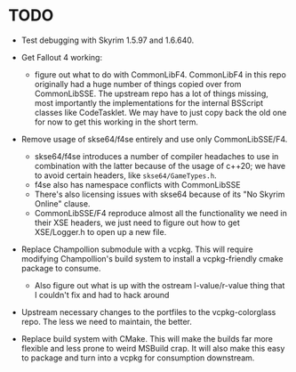 # TODO

- Test debugging with Skyrim 1.5.97 and 1.6.640. 

- Get Fallout 4 working:
  - figure out what to do with CommonLibF4. CommonLibF4 in this repo originally had a huge number of things copied over from CommonLibSSE. The upstream repo has a lot of things missing, most importantly the implementations for the internal BSScript classes like CodeTasklet. We may have to just copy back the old one for now to get this working in the short term.

- Remove usage of skse64/f4se entirely and use only CommonLibSSE/F4.  
  - skse64/f4se introduces a number of compiler headaches to use in combination with the latter because of the usage of c++20; we have to avoid certain headers, like `skse64/GameTypes.h`.
  - f4se also has namespace conflicts with CommonLibSSE
  - There's also licensing issues with skse64 because of its "No Skyrim Online" clause. 
  - CommonLibSSE/F4 reproduce almost all the functionality we need in their XSE headers, we just need to figure out how to get XSE/Logger.h to open up a new file.

- Replace Champollion submodule with a vcpkg. This will require modifying Champollion's build system to install a vcpkg-friendly cmake package to consume.
  - Also figure out what is up with the ostream l-value/r-value thing that I couldn't fix and had to hack around

- Upstream necessary changes to the portfiles to the vcpkg-colorglass repo. The less we need to maintain, the better.

- Replace build system with CMake. This will make the builds far more flexible and less prone to weird MSBuild crap. It will also make this easy to package and turn into a vcpkg for consumption downstream.